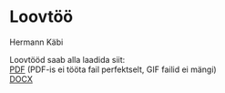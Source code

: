 <h1 id="loovtoo">Loovtöö</h1>
<p>Hermann Käbi</p>
<p>Loovtööd saab alla laadida siit:
<br>
<a href="https://hermannkabi.com/loovtoo/failid/loovtoo.pdf">PDF</a> (PDF-is ei tööta fail perfektselt, GIF failid ei mängi)
<br>
<a href="https://hermannkabi.com/loovtoo/failid/loovtoo.docx">DOCX</a></p>
